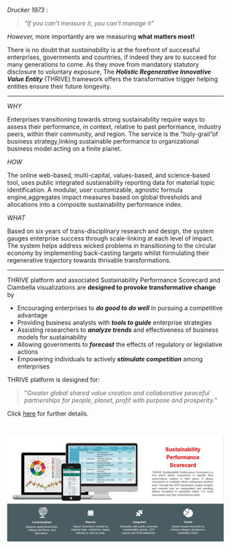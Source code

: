 _Drucker 1973_ :
> _"If you can't measure it, you can't manage it"_

_However,_ more importantly are we measuring **what matters most!**

There is no doubt that _sustainability_ is at the forefront of successful enterprises, governments and countries, if indeed they are to succeed for many generations to come. As they move from mandatory statutory disclosure to voluntary exposure, The **_Holistic Regenerative Innovative Value Entity_** (THRIVE) framework offers the transformative trigger helping entities ensure their future longevity.

---

<i class="content-head">WHY</i>

Enterprises transitioning towards strong sustainability require ways to assess their performance, in context, relative to past performance, industry peers, within their community, and region. The service is the “holy-grail”of business strategy,linking sustainable performance to organizational business model acting on a finite planet.

<i class="content-head">HOW</i>

The online web-based, multi-capital, values-based, and science-based tool, uses public integrated sustainability reporting data for material topic identification. A modular, user customizable, agnostic formula engine,aggregates impact measures based on global thresholds and allocations into a composite sustainability performance index.

<i class="content-head">WHAT</i>

Based on six years of trans-disciplinary research and design, the system gauges enterprise success through scale-linking at each level of impact. The system helps address wicked problems in transitioning to the circular economy by implementing back-casting targets whilst formulating their regenerative trajectory towards thrivable transformations.

---

THRIVE platform and associated Sustainability Performance Scorecard and Ciambella visualizations are **designed to provoke transformative change** by

* Encouraging enterprises to **_do good to do well_** in pursuing a competitive advantage
* Providing business analysts with **_tools to guide_** enterprise strategies
* Assisting researchers to **_analyze trends_** and effectiveness of business models for sustainability
* Allowing governments to **_forecast_** the effects of regulatory or legislative actions
* Empowering individuals to actively **_stimulate competition_** among enterprises

THRIVE platform is designed for:
> "_Greater global shared value creation and collaborative peaceful partnerships for people, planet, profit with purpose and prosperity._"

Click <a href="http://strive2thrive.earth">here</a> for further details.


<br>

<a href="http://www.strive2thrive.earth/"><img src="img/platform.JPG" alt="Platform Logo" width="600"/></a>




